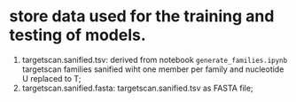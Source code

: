 # store data used for the training and testing of models.

1. targetscan.sanified.tsv: derived from notebook `generate_families.ipynb` targetscan families sanified wiht one member per family and nucleotide U replaced to T;
2. targetscan.sanified.fasta: targetscan.sanified.tsv as FASTA file;

